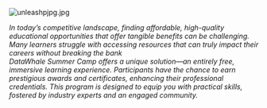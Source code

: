 ![unleashpjpg.jpg]({{site.baseurl}}/Scriptor-Jekyll-Theme-master/images/nleashpjpg.jpg)

*In today’s competitive landscape, finding affordable, high-quality educational opportunities that offer tangible benefits can be challenging. Many learners struggle with accessing resources that can truly impact their careers without breaking the bank*  
*DataWhale Summer Camp offers a unique solution—an entirely free, immersive learning experience. Participants have the chance to earn prestigious awards and certificates, enhancing their professional credentials. This program is designed to equip you with practical skills, fostered by industry experts and an engaged community.*
